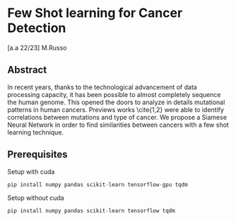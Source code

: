 # Few Shot learning for Cancer Detection
[a.a 22/23] M.Russo


## Abstract

In recent years, thanks to the technological advancement of data processing capacity, it has been possible to almost completely sequence the human genome. This opened the doors to analyze in details mutational patterns in human cancers. Previews works \cite{1,2} were able to identify correlations between mutations and type of cancer. We propose a Siamese Neural Network in order to find similarities between cancers with a few shot learning technique.


## Prerequisites

Setup with cuda

```python
pip install numpy pandas scikit-learn tensorflow-gpu tqdm
```

Setup without cuda

```python
pip install numpy pandas scikit-learn tensorflow tqdm

